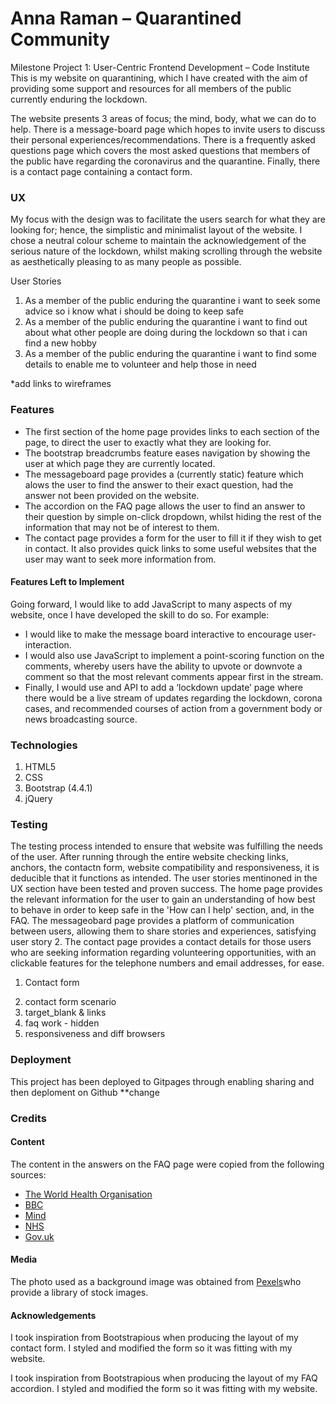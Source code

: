 # Anna Raman – Quarantined Community
Milestone Project 1: User-Centric Frontend Development – Code Institute
This is my website on quarantining, which I have created with the aim of providing some support and resources for all members of the public currently enduring the lockdown. 

The website presents 3 areas of focus; the mind, body, what we can do to help. There is a message-board page which hopes to invite users to discuss their personal experiences/recommendations. 
There is a frequently asked questions page which covers the most asked questions that members of the public have regarding the coronavirus and the quarantine. Finally, there is a contact page containing a contact form.


 
### UX
My focus with the design was to facilitate the users search for what they are looking for; hence, the simplistic and minimalist layout of the website. 
I chose a neutral colour scheme to maintain the acknowledgement of the serious nature of the lockdown, whilst making scrolling through the website as aesthetically pleasing to as many people as possible.

User Stories
1. As a member of the public enduring the quarantine i want to seek some advice so i know what i should be doing to keep safe
2. As a member of the public enduring the quarantine i want to find out about what other people are doing during the lockdown so that i can find a new hobby
3. As a member of the public enduring the quarantine i want to find some details to enable me to volunteer and help those in need

*add links to wireframes

### Features

* The first section of the home page provides links to each section of the page, to direct the user to exactly what they are looking for. 
* The bootstrap breadcrumbs feature eases navigation by showing the user at which page they are currently located.
* The messageboard page provides a (currently static) feature which alows the user to find the answer to their exact question, had the answer not been provided on the website.
* The accordion on the FAQ page allows the user to find an answer to their question by simple on-click dropdown, whilst hiding the rest of the information that may not be of interest to them.
* The contact page provides a form for the user to fill it if they wish to get in contact. It also provides quick links to some useful websites that the user may want to seek more information from. 


#### Features Left to Implement

Going forward, I would like to add JavaScript to many aspects of my website, once I have developed the skill to do so. 
For example:
* I would like to make the message board interactive to encourage user-interaction.
* I would also use JavaScript to implement a point-scoring function on the comments, whereby users have the ability to upvote or downvote a comment so that the most relevant comments appear first in the stream.
* Finally, I would use and API to add a ‘lockdown update’ page where there would be a live stream of updates regarding the lockdown, corona cases, and recommended courses of action from a government body or news broadcasting source.



### Technologies

1.	HTML5
2.	CSS
3.	Bootstrap (4.4.1)
4.  jQuery



### Testing

The testing process intended to ensure that website was fulfilling the needs of the user. 
After running through the entire website checking links, anchors, the contactn form, website compatibility and responsiveness, it is deducible that it functions as intended.
The user stories mentinoned in the UX section have been tested and proven success. The home page provides the relevant information for the user to gain an understanding of how best to behave 
in order to keep safe in the 'How can I help' section, and, in the FAQ. The messageobard page provides a platform of communication between users, allowing them to share stories and experiences,
satisfying user story 2.  The contact page provides a contact details for those users who are seeking information regarding volunteering opportunities, with an clickable features for the telephone numbers and email addresses, for ease.

1. Contact form

2) contact form scenario
3) target_blank & links 
4) faq work - hidden
5) responsiveness and diff browsers


### Deployment

This project has been deployed to Gitpages through enabling sharing and then deploment on Github **change

### Credits
#### Content

The content in the answers on the FAQ page were copied from the following sources:
* <a href="www.who.int/emergencies/diseases/novel-coronavirus-2019/question-and-answers-hub/q-a-detail/q-a-coronaviruses" >The World Health Organisation</a>
* <a href="www.bbc.co.uk/news/health-52183295">BBC</a>
* <a href="www.mind.org.uk/information-support/coronavirus/coronavirus-and-your-wellbeing/" >Mind</a>
* <a href="www.nhs.uk/conditions/coronavirus-covid-19/what-to-do-if-you-or-someone-you-live-with-has-coronavirus-symptoms/staying-at-home-if-you-or-someone-you-live-with-has-coronavirus-symptoms/">NHS</a>
* <a href="www.gov.uk/government/publications/coronavirus-outbreak-faqs-what-you-can-and-cant-do/coronavirus-outbreak-faqs-what-you-can-and-cant-do">Gov.uk</a>



#### Media
The photo used as a background image was obtained from <a href="www.pexels.com/">Pexels</a>who provide a library of stock images. 

#### Acknowledgements
I took inspiration from <a>Bootstrapious</a> when producing the layout of my contact form. I styled and modified the form so it was fitting with my website.

I took inspiration from <a>Bootstrapious</a> when producing the layout of my FAQ accordion. I styled and modified the form so it was fitting with my website.
